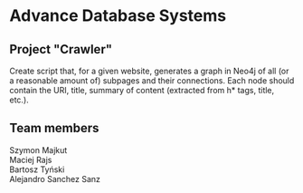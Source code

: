 # Advance Database Systems

## Project "Crawler"

Create script that, for a given website, generates a graph in Neo4j of
all (or a reasonable amount of) subpages and their connections. Each
node should contain the URI, title, summary of content (extracted from
h\* tags, title, etc.).

## Team members

Szymon Majkut  
Maciej Rajs  
Bartosz Tyński  
Alejandro Sanchez Sanz